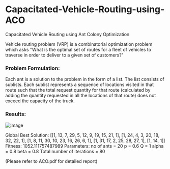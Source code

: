 # Capacitated-Vehicle-Routing-using-ACO
Capacitated Vehicle Routing using Ant Colony Optimization

Vehicle routing problem (VRP) is a combinatorial optimization problem which asks "What is the optimal set of routes for a fleet of vehicles to traverse in order to deliver to a given set of customers?"

### Problem Formulation: 
Each ant is a solution to the problem in the form of a list. The list consists of sublists. Each sublist represents a sequence of locations visited in that route such that the total request quantity for that route (calculated by adding the quantity requested in all the locations of that route) does not exceed the capacity of the truck.

### Results: 
![image](https://user-images.githubusercontent.com/110885397/235709389-10096147-0a78-4e76-bc94-ffcf74294368.png)


Global Best Solution: [[1, 13, 7, 29, 5, 12, 9, 19, 15, 21, 1], [1, 24, 4, 3, 20, 18, 32, 22, 1], [1, 8, 11,
30, 10, 23, 16, 26, 6, 1], [1, 31, 17, 2, 25, 28, 27, 1], [1, 14, 1]]
Fitness: 1052.111757487989
Parameters: no of ants = 20
p = 0.6
Q = 1
alpha = 0.8
beta = 0.8
Total number of iterations = 80

(Please refer to ACO.pdf for detailed report) 
